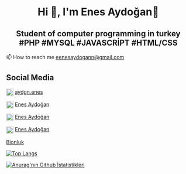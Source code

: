 <h1 align="center">Hi 👋, I'm Enes Aydoğan👋</h1>

<h2 align="center">Student of computer programming in turkey<br>
#PHP #MYSQL #JAVASCRİPT #HTML/CSS</h2>

📫 How to reach me eenesaydogann@gmail.com

## Social Media
<summary>
  
<img align="center" src="https://raw.githubusercontent.com/rahuldkjain/github-profile-readme-generator/master/src/images/icons/Social/instagram.svg" alt="Enesaydgn1" height="20" width="20" />  [aydgn.enes](https://www.instagram.com/aydgn.enes/)

</summary>

<summary>
  
<img align="center" src="https://raw.githubusercontent.com/rahuldkjain/github-profile-readme-generator/master/src/images/icons/Social/linked-in-alt.svg" alt="mehmetalibayram" height="20" width="20" /> [Enes Aydoğan](https://www.linkedin.com/in/enes-aydo%C4%9Fan-2175a61b1/)
 
</summary>
 
<summary>
  
<img align="center" src="https://raw.githubusercontent.com/rahuldkjain/github-profile-readme-generator/master/src/images/icons/Social/stack-overflow.svg" alt="Enesaydgn1" height="20" width="20" /> [Enes Aydoğan](https://stackoverflow.com/users/17739833/enes-aydogan)

</summary>
    
<summary>  
  
<img align="center" src="https://raw.githubusercontent.com/rahuldkjain/github-profile-readme-generator/master/src/images/icons/Social/medium.svg" alt="Enesaydgn1" height="20" width="20" /> [Enes Aydoğan](https://medium.com/@enesaydogan65)

</summary>
  
[Bionluk](https://bionluk.com/enesaydogann)

[![Top Langs](https://github-readme-stats.vercel.app/api/top-langs/?username=Enesaydgn1&layout=compact)](https://github.com/anuraghazra/github-readme-stats)

[![Anurag'nın Github İstatistikleri](https://github-readme-stats.vercel.app/api?username=Enesaydgn1&show_icons=true&theme=radical)](https://github.com/anuraghazra/github-readme-stats)
